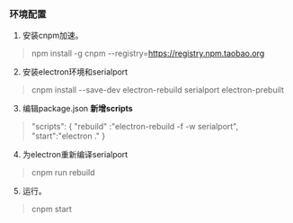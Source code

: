 ### 环境配置

1. 安装cnpm加速。
> npm install -g cnpm --registry=https://registry.npm.taobao.org
2. 安装electron环境和serialport
> cnpm install --save-dev electron-rebuild serialport electron-prebuilt
3. 编辑package.json
 **新增scripts** 
> "scripts": {
>   "rebuild" :"electron-rebuild -f -w serialport",
>   "start":"electron ."
> }

4. 为electron重新编译serialport
> cnpm run rebuild
5. 运行。
> cnpm start